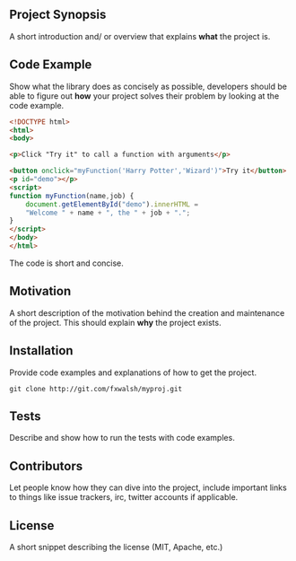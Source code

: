 ## Project Synopsis

A short introduction and/ or overview that explains **what** the project is. 

## Code Example

Show what the library does as concisely as possible, developers should be able to figure out **how** your project solves their problem by looking at the code example.
 
```html
<!DOCTYPE html>
<html>
<body>

<p>Click "Try it" to call a function with arguments</p>

<button onclick="myFunction('Harry Potter','Wizard')">Try it</button>
<p id="demo"></p>
<script>
function myFunction(name,job) {
    document.getElementById("demo").innerHTML =
    "Welcome " + name + ", the " + job + ".";
}
</script>
</body>
</html>
```

The code is short and concise.

## Motivation

A short description of the motivation behind the creation and maintenance of the project. This should explain **why** the project exists.

## Installation

Provide code examples and explanations of how to get the project.
```
git clone http://git.com/fxwalsh/myproj.git
```

## Tests

Describe and show how to run the tests with code examples.

## Contributors

Let people know how they can dive into the project, include important links to things like issue trackers, irc, twitter accounts if applicable.

## License

A short snippet describing the license (MIT, Apache, etc.)
